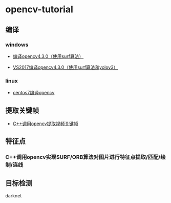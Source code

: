 # opencv-tutorial
## 编译
### windows
* [编译opencv4.3.0（使用surf算法） ](编译opencv4.3.0（使用surf算法）.md)

* [VS2017编译opencv4.3.0（使用surf算法和yolov3）](VS2017编译opencv4.3.0（使用surf算法和yolov3）.md)

### linux
* [centos7编译opencv](centos7编译opencv.md)

## 提取关键帧
* [C++调用opencv提取视频关键帧](./opencv-tutorial-cpp/ExtractKeyFrame/C++调用opencv提取视频关键帧.md)


## 特征点
### C++调用opencv实现SURF/ORB算法对图片进行特征点提取/匹配/绘制/连线


## 目标检测

darknet
